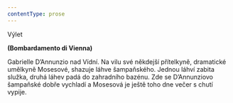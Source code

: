 ```yaml
---
contentType: prose
---
```


Výlet

__(Bombardamento di Vienna)__

Gabrielle D’Annunzio nad Vídní. Na vilu své někdejší přítelkyně, dramatické umělkyně Mosesové, shazuje láhve šampaňského. Jednou láhví zabita služka, druhá láhev padá do zahradního bazénu. Zde se D’Annunziovo šampaňské dobře vychladí a Mosesová je ještě toho dne večer s chutí vypije.
